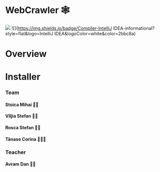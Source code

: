 # WebCrawler 🕸️
![](https://img.shields.io/badge/Code-Java-informational?style=flat&logo=Java&logoColor=white&color=2bbc8a)
![](https://img.shields.io/badge/Compiler-IntelliJ IDEA-informational?style=flat&logo=IntelliJ IDEA&logoColor=white&color=2bbc8a)
# Overview

# Installer

### Team
#### Stoica Mihai 👨‍🎓
#### Vlîjia Stefan 👨‍🎓
#### Rosca Stefan 👨‍🎓
#### Tănase Corina 👩🏼‍🎓

### Teacher
#### Avram Dan 👨‍🏫
